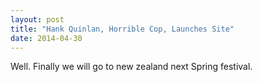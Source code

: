 ```yaml
---
layout: post
title: "Hank Quinlan, Horrible Cop, Launches Site"
date: 2014-04-30
---
```


Well. Finally we will go to new zealand next Spring festival.